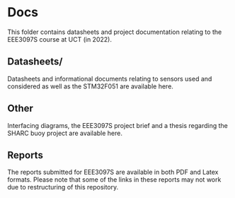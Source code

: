 # Docs
This folder contains datasheets and project documentation relating to the EEE3097S course at UCT (in 2022).

## Datasheets/
Datasheets and informational documents relating to sensors used and considered as well as the STM32F051 are available here.

## Other
Interfacing diagrams, the EEE3097S project brief and a thesis regarding the SHARC buoy project are available here.

## Reports
The reports submitted for EEE3097S are available in both PDF and Latex formats. Please note that some of the links in these reports may not work due to restructuring of this repository.
